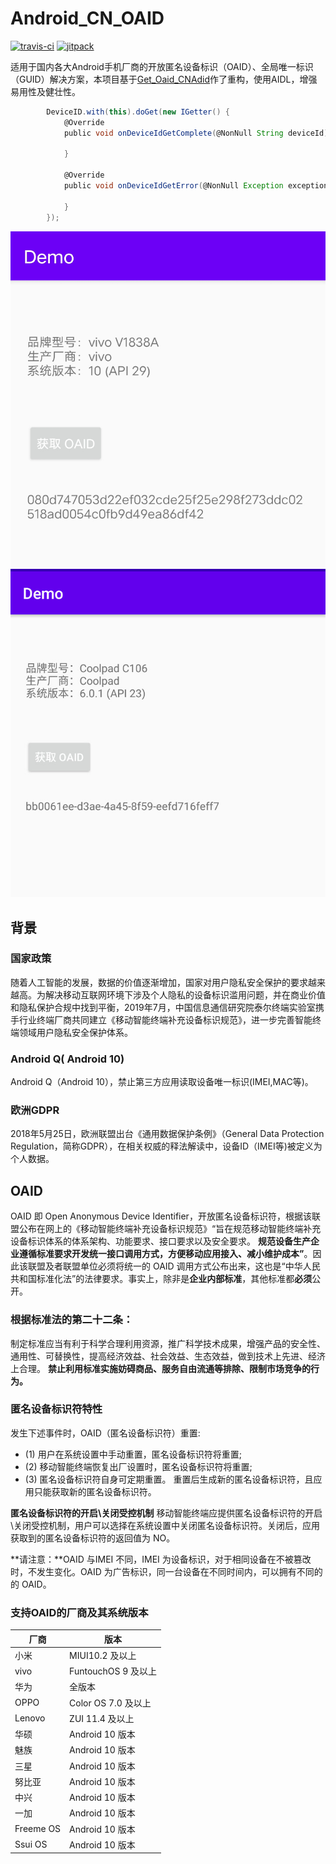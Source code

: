 # Android_CN_OAID

[![travis-ci](https://travis-ci.org/gzu-liyujiang/Android_CN_OAID.svg?branch=master)](https://travis-ci.org/gzu-liyujiang/Android_CN_OAID)
[![jitpack](https://jitpack.io/v/gzu-liyujiang/Android_CN_OAID.svg)](https://jitpack.io/#gzu-liyujiang/Android_CN_OAID)

适用于国内各大Android手机厂商的开放匿名设备标识（OAID）、全局唯一标识（GUID）解决方案，本项目基于[Get_Oaid_CNAdid](https://github.com/shuzilm-open-source/Get_Oaid_CNAdid)作了重构，使用AIDL，增强易用性及健壮性。

```groovy
        DeviceID.with(this).doGet(new IGetter() {
            @Override
            public void onDeviceIdGetComplete(@NonNull String deviceId) {
                
            }

            @Override
            public void onDeviceIdGetError(@NonNull Exception exception) {

            }
        });
```

![支持OAID的情况](/screenshot/oaid.jpg)
![不支持OAID的情况](/screenshot/guid.jpg)

## 背景
   
### 国家政策
   
 随着人工智能的发展，数据的价值逐渐增加，国家对用户隐私安全保护的要求越来越高。为解决移动互联网环境下涉及个人隐私的设备标识滥用问题，并在商业价值和隐私保护合规中找到平衡，2019年7月，中国信息通信研究院泰尔终端实验室携手行业终端厂商共同建立《移动智能终端补充设备标识规范》，进一步完善智能终端领域用户隐私安全保护体系。
   
### Android Q( Android 10)
   
Android Q（Android 10），禁止第三方应用读取设备唯一标识(IMEI,MAC等)。
    
### 欧洲GDPR
    
2018年5月25日，欧洲联盟出台《通用数据保护条例》（General Data Protection Regulation，简称GDPR），在相关权威的释法解读中，设备ID（IMEI等)被定义为个人数据。
   
## OAID

OAID 即 Open Anonymous Device Identifier，开放匿名设备标识符，根据该联盟公布在网上的《移动智能终端补充设备标识规范》“旨在规范移动智能终端补充设备标识体系的体系架构、功能要求、接口要求以及安全要求。 **规范设备生产企业遵循标准要求开发统一接口调用方式，方便移动应用接入、减小维护成本”**。因此该联盟及者联盟单位必须将统一的 OAID 调用方式公布出来，这也是“中华人民共和国标准化法”的法律要求。事实上，除非是**企业内部标准**，其他标准都**必须**公开。

### **根据标准法的第二十二条：**

制定标准应当有利于科学合理利用资源，推广科学技术成果，增强产品的安全性、通用性、可替换性，提高经济效益、社会效益、生态效益，做到技术上先进、经济上合理。 **禁止利用标准实施妨碍商品、服务自由流通等排除、限制市场竞争的行为。**

### 匿名设备标识符特性

发生下述事件时，OAID（匿名设备标识符）重置:

- (1) 用户在系统设置中手动重置，匿名设备标识符将重置;
- (2) 移动智能终端恢复出厂设置时，匿名设备标识符将重置;
- (3) 匿名设备标识符自身可定期重置。 重置后生成新的匿名设备标识符，且应用只能获取新的匿名设备标识符。

**匿名设备标识符的开启\关闭受控机制**
移动智能终端应提供匿名设备标识符的开启\关闭受控机制，用户可以选择在系统设置中关闭匿名设备标识符。关闭后，应用获取到的匿名设备标识符的返回值为 NO。

**请注意：**OAID 与IMEI 不同，IMEI 为设备标识，对于相同设备在不被篡改时，不发生变化。OAID 为广告标识，同一台设备在不同时间内，可以拥有不同的的 OAID。

### 支持OAID的厂商及其系统版本

| 厂商   | 版本                                    |
| ------ |  ------------------------------------- |
| 小米   | MIUI10.2 及以上                         |
| vivo   | FuntouchOS 9 及以上                     |
| 华为   | 全版本                                  |
| OPPO   | Color OS 7.0 及以上                     |
| Lenovo | ZUI 11.4 及以上                         |
| 华硕   | Android 10 版本                         |
| 魅族   | Android 10 版本                         |
| 三星   | Android 10 版本                         |
| 努比亚 | Android 10 版本                         |
| 中兴   | Android 10 版本                         |
| 一加   | Android 10 版本                         |
| Freeme OS   | Android 10 版本                   |
| Ssui OS | Android 10 版本                       |
